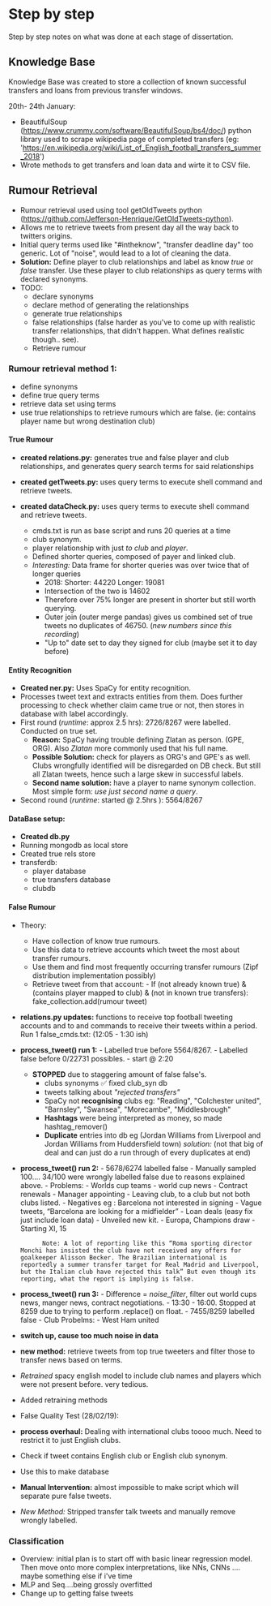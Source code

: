 # Step by step
Step by step notes on what was done at each stage of dissertation.

## Knowledge Base
Knowledge Base was created to store a collection of known successful transfers and loans from previous transfer windows.

20th- 24th January:
- BeautifulSoup (https://www.crummy.com/software/BeautifulSoup/bs4/doc/) python library used to scrape wikipedia page of completed transfers (eg: 'https://en.wikipedia.org/wiki/List_of_English_football_transfers_summer_2018')
- Wrote methods to get transfers and loan data and wirte it to CSV file.


## Rumour Retrieval

- Rumour retrieval used using tool getOldTweets python (https://github.com/Jefferson-Henrique/GetOldTweets-python).
- Allows me to retrieve tweets from present day all the way back to twitters origins.
- Initial query terms used like "#intheknow", "transfer deadline day" too generic. Lot of "noise", would lead to a lot of cleaning the data.
- **Solution:** Define player to club relationships and label as know *true* or *false* transfer. Use these player to club relationships as query terms with declared synonyms.
- TODO:
  - declare synonyms
  - declare method of generating the relationships
  - generate true relationships
  - false relationships (false harder as you've to come up with realistic transfer relationships, that didn't happen. What defines realistic though.. see).
  - Retrieve rumour

### Rumour retrieval method 1:
  - define synonyms
  - define true query terms
  - retrieve data set using terms
  - use true relationships to retrieve rumours which are false. (ie: contains player name but wrong destination club)

#### True Rumour
- **created relations.py:** generates true and false player and club relationships, and generates query search terms for said relationships

- **created getTweets.py:** uses query terms to execute shell command and retrieve tweets.

- **created dataCheck.py:** uses query terms to execute shell command and retrieve tweets.

  - cmds.txt is run as base script and runs 20 queries at a time
  - club synonym.
  - player relationship with just *to club* and *player*.
  - Defined shorter queries, composed of payer and linked club.
  - *Interesting:* Data frame for shorter queries was over twice that of longer queries
    - 2018: Shorter: 44220 Longer: 19081
    - Intersection of the two is 14602
    - Therefore over 75% longer are present in shorter but still worth querying.
    - Outer join (outer merge pandas) gives us combined set of true tweets no duplicates of 46750. (*new numbers since this recording*)
    - "Up to" date set to day they signed for club (maybe set it to day before)

#### Entity Recognition
- **Created ner.py:** Uses SpaCy for entity recognition.
- Processes tweet text and extracts entities from them. Does further processing to check whether claim came true or not, then stores in database with label accordingly.
- First round (*runtime*: approx 2.5 hrs): 2726/8267 were labelled. Conducted on true set.
    - **Reason:** SpaCy having trouble defining Zlatan as person. (GPE, ORG). Also *Zlatan* more commonly used that his full name.
    - **Possible Solution:** check for players as ORG's and GPE's as well. Clubs wrongfully identified will be disregarded on DB check. But still all Zlatan tweets, hence such a large skew in successful labels.
    - **Second name solution:** have a player to name synonym collection. Most simple form: *use just second name a query*.
- Second round (*runtime*: started @ 2.5hrs ): 5564/8267

#### DataBase setup:
- **Created db.py**
- Running mongodb as local store
- Created true rels store
- transferdb:
    - player database
    - true transfers database
    - clubdb

#### False Rumour
- Theory:
    - Have collection of know true rumours.
    - Use this data to retrieve accounts which tweet the most about transfer rumours.
    - Use them and find most frequently occurring transfer rumours (Zipf distribution implementation possibly)
    - Retrieve tweet from that account:
          - If (not already known true) & (contains player mapped to club) & (not in known true transfers):
                fake_collection.add(rumour tweet)
- **relations.py updates:** functions to receive top football tweeting accounts and to and commands to receive their tweets within a period. Run 1 false_cmds.txt: (12:05 - 1:30 ish)

- **process_tweet() run 1:**
      - Labelled true before 5564/8267.
      - Labelled false before 0/22731 possibles.
      - start @ 2:20
    - **STOPPED** due to staggering amount of false false's.
      - clubs synonyms ✅ fixed club_syn db
      - tweets talking about *"rejected transfers"*
      - SpaCy not **recognising** clubs eg: "Reading", "Colchester united", "Barnsley", "Swansea", "Morecambe", "Middlesbrough"
      - **Hashtags** were being interpreted as money, so made hashtag_remover()
      - **Duplicate** entries into db eg (Jordan Williams from Liverpool and Jordan Williams from Huddersfield town) *solution:* (not that big of deal and can just do a run through of every duplicates at end)

- **process_tweet() run 2:**
      - 5678/6274 labelled false
      - Manually sampled 100.... 34/100 were wrongly labelled false due to reasons explained above.
      - Problems:
      - Worlds cup teams
            - world cup news
            - Contract renewals
            - Manager appointing
            - Leaving club, to a club but not both clubs listed.
            - Negatives eg : Barcelona not interested in signing
            - Vague tweets, “Barcelona are looking for a midfielder”
            - Loan deals (easy fix just include loan data)
            - Unveiled new kit.
            - Europa, Champions draw
            - Starting XI, 15

            Note: A lot of reporting like this “Roma sporting director Monchi has insisted the club have not received any offers for goalkeeper Alisson Becker. The Brazilian international is reportedly a summer transfer target for Real Madrid and Liverpool, but the Italian club have rejected this talk” But even though its reporting, what the report is implying is false.

- **process_tweet() run 3:**
      - Difference = *noise_filter*, filter out world cups news, manger news, contract negotiations.
      - 13:30 - 16:00. Stopped at 8259 due to trying to perform .replace() on float.
      - 7455/8259 labelled false
      - Club Probelms:
          - West Ham united

- **switch up, cause too much noise in data**
- **new method:** retrieve tweets from top true tweeters and filter those to transfer news based on terms.
- *Retrained* spacy english model to include club names and players which were not present before. very tedious.
- Added retraining methods
- False Quality Test (28/02/19):

- **process overhaul:** Dealing with international clubs toooo much. Need to restrict it to just English clubs.
- Check if tweet contains English club or English club synonym.
- Use this to make database

- **Manual Intervention:** almost impossible to make script which will separate pure false tweets.
- *New Method:* Stripped transfer talk tweets and manually remove wrongly labelled.


### Classification

- Overview: initial plan is to start off with basic linear regression model. Then move onto more complex interpretations, like NNs, CNNs .... maybe something else if i've time
- MLP and Seq....being grossly overfitted
- Change up to getting false tweets
